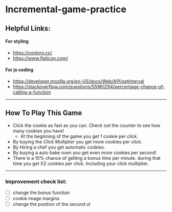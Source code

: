 # Incremental-game-practice

## Helpful Links:

#### For styling
- https://coolors.co/
- https://www.flaticon.com/
#### For js coding
- https://developer.mozilla.org/en-US/docs/Web/API/setInterval
- https://stackoverflow.com/questions/55961294/percentage-chance-of-calling-a-function
---
## How To Play This Game

- Click the cookie as fast as you can. Check out the counter to see how many cookies you have!
    - At the beginning of the game you get 1 cookie per click.
- By buying the *Click Multiplier* you get more cookies per click.
- By Hiring a chef you get automatic cookies.
- By buying a auto bake oven you get even more cookies per second!
- There is a 10% chance of getting a bonus time per minute. during that time you get X2 cookies per
    click. Including your click multiplier.
---

### Improvement check list:
- [ ] change the bonus function
- [ ] cookie image margins
- [ ] change the position of the second ul 